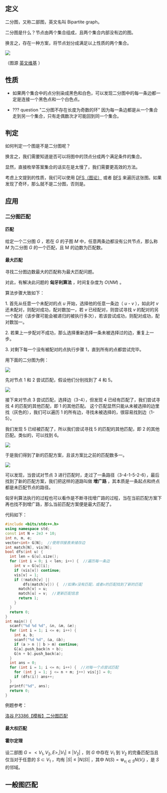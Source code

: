 ## 定义

二分图，又称二部图，英文名叫 Bipartite graph。

二分图是什么？节点由两个集合组成，且两个集合内部没有边的图。

换言之，存在一种方案，将节点划分成满足以上性质的两个集合。

![](./images/bi-graph.png)

（图源 [英文维基](https://en.wikipedia.org/wiki/Bipartite_graph) ）

## 性质

-   如果两个集合中的点分别染成黑色和白色，可以发现二分图中的每一条边都一定是连接一个黑色点和一个白色点。

-   ??? question "二分图不存在长度为奇数的环"
        因为每一条边都是从一个集合走到另一个集合，只有走偶数次才可能回到同一个集合。

## 判定

如何判定一个图是不是二分图呢？

换言之，我们需要知道是否可以将图中的顶点分成两个满足条件的集合。

显然，直接枚举答案集合的话实在是太慢了，我们需要更高效的方法。

考虑上文提到的性质，我们可以使用 [DFS（图论）](./dfs.md) 或者 [BFS](./bfs.md) 来遍历这张图。如果发现了奇环，那么就不是二分图，否则是。

## 应用

### 二分图匹配

#### 匹配

给定一个二分图 $G$ ，若在 $G$ 的子图 $M$ 中，任意两条边都没有公共节点，那么称 $M$ 为二分图 $G$ 的一个匹配，且 M 的边数为匹配数。

#### 最大匹配

寻找二分图边数最大的匹配称为最大匹配问题。

对此，有解决此问题的 **匈牙利算法** ，时间复杂度为 $O(NM)$ 。

算法步骤大致如下：

1\. 首先从任意一个未配对的点 $u$ 开始，选择他的任意一条边（ $u$ - $v$ ），如此时 $v$ 还未配对，则配对成功，配对数加一，若 $v$ 已经配对，则尝试寻找 $v$ 的配对的另一个配对（该步骤可能会被递归的被执行多次），若该尝试成功，则配对成功，配对数加一。

2\. 若果上一步配对不成功，那么选择重新选择一条未被选择过的边，重复上一步。

3\. 对剩下每一个没有被配对的点执行步骤 1，直到所有的点都尝试完毕。

用下面的二分图为例：

![](./images/bi-graph-1.png)

先对节点 1 和 2 尝试匹配，假设他们分别找到了 4 和 5。

![](./images/bi-graph-2.png)

接下来对节点 3 尝试匹配，选择边（3-4），但发现 4 已经有匹配了，我们尝试寻找 4 的匹配的其他匹配，即 1 的其他匹配。
这个匹配显然只能从未被选择的边里找（灰色的），我们可以遍历 1 的所有边，寻找未被选择的，很容易找到边（1-5）。

我们发现 5 已经被匹配了，所以我们尝试寻找 5 的匹配的其他匹配，即 2 的其他匹配。类似的，可以找到 6。

![](./images/bi-graph-3.png)

于是我们得到了新的匹配方案，且该方案比之前的匹配数多一。

![](./images/bi-graph-4.png)

可以发现，当尝试对节点 3 进行匹配时，走过了一条路径（3-4-1-5-2-6），最后找到了新的匹配方案，我们把这样的道路叫做 **增广路** ，其本质是一条起点和终点都是未匹配节点的路径。

匈牙利算法执行的过程也可以看作是不断寻找增广路的过程，当在当前匹配方案下再也找不到增广路，那么当前匹配方案便是最大匹配了。

代码如下：

```cpp
#include <bits/stdc++.h>
using namespace std;
const int N = 2e3 + 10;
int n, m, e;
vector<int> G[N];  //使用邻接表来储存边
int match[N], vis[N];
bool dfs(int u) {
  int len = G[u].size();
  for (int i = 0; i < len; i++) {  //遍历每一条边
    int v = G[u][i];
    if (vis[v]) continue;
    vis[v] = 1;
    if (!match[v] ||
        dfs(match[v])) {  //如果v没有匹配，或者v的匹配找到了新的匹配
      match[v] = u;
      match[u] = v;  //更新匹配信息
      return 1;
    }
  }
  return 0;
}
int main() {
  scanf("%d %d %d", &n, &m, &e);
  for (int i = 1; i <= e; i++) {
    int a, b;
    scanf("%d %d", &a, &b);
    if (a > n || b > m) continue;
    G[a].push_back(n + b);
    G[n + b].push_back(a);
  }
  int ans = 0;
  for (int i = 1; i <= n; i++) {  //对每一个点尝试匹配
    for (int j = 1; j <= n + m; j++) vis[j] = 0;
    if (dfs(i)) ans++;
  }
  printf("%d", ans);
  return 0;
}
```

例题参考：

 [洛谷 P3386【模板】二分图匹配](https://www.luogu.com.cn/problem/P3386) 

#### 最大权匹配

#### 霍尔定理

设二部图 $G=<V_1, V_2, E>, |V_1| \leq |V_2|$ ，则 $G$ 中存在 $V_1$ 到 $V_2$ 的完备匹配当且仅当对于任意的 $S \subset V_1$ ，均有 $|S|\leq|N(S)|$ ，其中 $N(S)=\Cup_{v_i \in S}{N(V_i)}$ ，是 $S$ 的邻域。

## 一般图匹配

